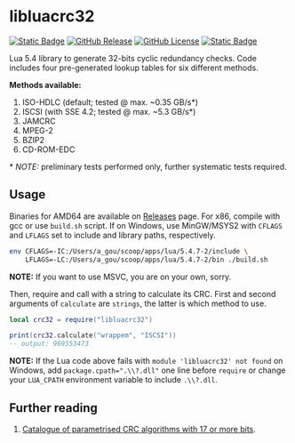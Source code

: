 # libluacrc32
[![Static Badge](https://img.shields.io/badge/ISO%2FIEC-13239%3A2002-red)](https://www.iso.org/standard/37010.html)
[![GitHub Release](https://img.shields.io/github/v/release/oagoulart/libluacrc32?color=green)](https://github.com/oAGoulart/libluacrc32/releases)
[![GitHub License](https://img.shields.io/github/license/oagoulart/libluacrc32)](https://github.com/oAGoulart/libluacrc32/tree/master?tab=MS-RL-1-ov-file)
[![Static Badge](https://img.shields.io/badge/Lua-5.4-green?logo=lua)](https://www.lua.org/download.html)

Lua 5.4 library to generate 32-bits cyclic redundancy checks. Code includes four pre-generated lookup tables for six different methods.

**Methods available:**
1. ISO-HDLC (default; tested @ max. ~0.35 GB/s*)
1. ISCSI (with SSE 4.2; tested @ max. ~5.3 GB/s*)
1. JAMCRC
1. MPEG-2
1. BZIP2
1. CD-ROM-EDC

\* _NOTE:_ preliminary tests performed only, further systematic tests required.

## Usage

Binaries for AMD64 are available on [Releases](https://github.com/oAGoulart/libluacrc32/releases) page. For x86, compile with gcc or use `build.sh` script. If on Windows, use MinGW/MSYS2 with `CFLAGS` and `LFLAGS` set to include and library paths, respectively.

```sh
env CFLAGS=-IC:/Users/a_gou/scoop/apps/lua/5.4.7-2/include \
    LFLAGS=-LC:/Users/a_gou/scoop/apps/lua/5.4.7-2/bin ./build.sh
```

**NOTE:** If you want to use MSVC, you are on your own, sorry.

Then, require and call with a string to calculate its CRC. First and second arguments of `calculate` are `strings`, the latter is which method to use.

```lua
local crc32 = require("libluacrc32")

print(crc32.calculate("wrappem", "ISCSI"))
-- output: 969553473
```

**NOTE:** If the Lua code above fails with `module 'libluacrc32' not found` on Windows, add `package.cpath=".\\?.dll"` one line before `require` or change your `LUA_CPATH` environment variable to include `.\\?.dll`.

## Further reading
1. [Catalogue of parametrised CRC algorithms with 17 or more bits](https://reveng.sourceforge.io/crc-catalogue/17plus.htm).
